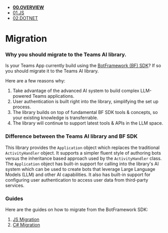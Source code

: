 - [**00.OVERVIEW**](./00.OVERVIEW.md)
- [01.JS](./01.JS.md)
- [02.DOTNET](./02.DOTNET.md)

# Migration

### Why you should migrate to the Teams AI library.

Is your Teams App currently build using the [BotFramework (BF) SDK](https://github.com/microsoft/botframework-sdk)? If so you should migrate it to the Teams AI library.

Here are a few reasons why:

1. Take advantage of the advanced AI system to build complex LLM-powered Teams applications. 
2. User authentication is built right into the library, simplifying the set up process.
3. The library builds on top of fundamental BF SDK tools & concepts, so your existing knowledge is transferrable. 
4. The library will continue to support latest tools & APIs in the LLM space.

### Difference between the Teams AI library and BF SDK

This library provides the `Application` object which replaces the traditional `ActivityHandler` object. It supports a simpler fluent style of authoring bots versus the inheritance based approach used by the `ActivityHandler` class. The `Application` object has built-in support for calling into the library's AI system which can be used to create bots that leverage Large Language Models (LLM) and other AI capabilities. It also has built-in support for configuring user authentication to access user data from third-party services.

### Guides

Here are the guides on how to migrate from the BotFramework SDK:

1. [JS Migration](01.JS.md)
2. [C# Migration](02.DOTNET.md)
